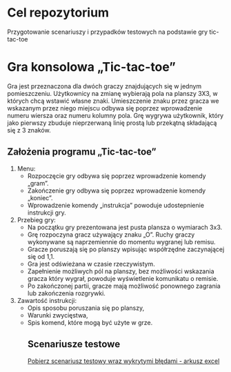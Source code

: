 # Cel repozytorium

Przygotowanie scenariuszy i przypadków testowych na podstawie gry tic-tac-toe 

# Gra konsolowa „Tic-tac-toe”
Gra jest przeznaczona dla dwóch graczy znajdujących się w jednym pomieszczeniu. Użytkownicy na zmianę wybierają pola na planszy 3X3, w których chcą wstawić własne znaki. Umieszczenie znaku przez gracza we wskazanym przez niego miejscu odbywa się poprzez wprowadzenie numeru wiersza oraz numeru kolumny pola. Grę wygrywa użytkownik, który jako pierwszy zbuduje nieprzerwaną linię prostą lub przekątną składającą się z 3 znaków.


## Założenia programu „Tic-tac-toe”
<ol>
  <li>Menu:
    <ul>
      <li>Rozpoczęcie gry odbywa się poprzez wprowadzenie komendy „gram”.</li>
      <li>Zakończenie gry odbywa się poprzez wprowadzenie komendy „koniec”.</li>
      <li>Wprowadzenie komendy „instrukcja” powoduje udostepnienie instrukcji gry.</li>
   </ul>
  </li>
  <li>Przebieg gry:
    <ul>
     <li>Na początku gry prezentowana jest pusta plansza o wymiarach 3x3.</li>
     <li>Grę rozpoczyna gracz używający znaku „O”. Ruchy graczy wykonywane są naprzemiennie do momentu wygranej lub remisu. </li>
     <li>Gracze poruszają się po planszy wpisując współrzędne zaczynającej się od 1,1.</li>
     <li>Gra jest odświeżana w czasie rzeczywistym.</li>
     <li>Zapełnienie możliwych pól na planszy, bez możliwości wskazania gracza który wygrał, powoduje wyświetlenie komunikatu o remisie.</li>
     <li>Po zakończonej partii, gracze mają możliwość ponownego zagrania lub zakończenia rozgrywki. </li>
    </ul>
  </li>
  <li>Zawartość instrukcji:
    <ul>
      <li>Opis sposobu poruszania się po planszy,</li>
      <li>Warunki zwycięstwa,</li>
      <li>Spis komend, które mogą być użyte w grze. </li>
    </ul>
  </li>
<ol>
  
## Scenariusze testowe
 
<a href="\doc\test scenarios\tic_tac_toe.xlsx" download="docs/test scenarios/make_transfer.xlsx">Pobierz scenariusz testowy wraz wykrytymi błędami - arkusz excel</a>
